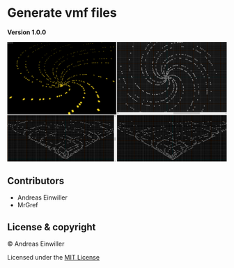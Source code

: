 # Generate vmf files

**Version 1.0.0**

![preview](png/preview.png)

## Contributors

- Andreas Einwiller
- MrGref

## License & copyright

© Andreas Einwiller

Licensed under the [MIT License](LICENSE)
